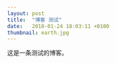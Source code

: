```yaml
---
layout: post
title:  "博客 测试"
date:   2018-01-24 18:03:11 +0100
thumbnail: earth.jpg
---
```


这是一条测试的博客。
